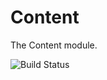 # Content

The Content module.

![Build Status](http://guite.info:8080/buildStatus/icon?job=Applications_Content/5.0.0)

